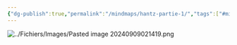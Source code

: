 ```yaml
---
{"dg-publish":true,"permalink":"/mindmaps/hantz-partie-1/","tags":["#mindmaps","cours","matière","#UE210"],"noteIcon":""}
---
```


![../Fichiers/Images/Pasted image 20240909021419.png](/img/user/Fichiers/Images/Pasted%20image%2020240909021419.png)